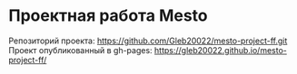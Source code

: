 # Проектная работа Mesto

Репозиторий проекта: https://github.com/Gleb20022/mesto-project-ff.git
Проект опубликованный в gh-pages: https://gleb20022.github.io/mesto-project-ff/
